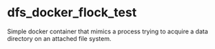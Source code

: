# dfs_docker_flock_test
Simple docker container that mimics a process trying to acquire a data directory on an attached file system.
